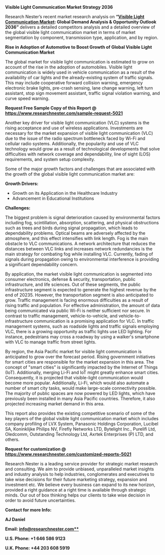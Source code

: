 ﻿**Visible Light Communication Market Strategy 2036** 

Research Nester’s recent market research analysis on **“[Visible Light Communication Market](https://www.researchnester.com/reports/visible-light-communication-market/5021): Global Demand Analysis & Opportunity Outlook 2036”** delivers a detailed competitors analysis and a detailed overview of the global visible light communication market in terms of market segmentation by component, transmission type, application, and by region. 

**Rise in Adoption of Automotive to Boost Growth of Global Visible Light Communication Market** 

The global market for visible light communication is estimated to grow on account of the rise in the adoption of automobiles. Visible light communication is widely used in vehicle communication as a result of the availability of car lights and the already-existing system of traffic signals. This may include cooperative forward collision warning, emergency electronic brake lights, pre-crash sensing, lane change warning, left turn assistant, stop sign movement assistant, traffic signal violation warning, and curve speed warning. 

**Request Free Sample Copy of this Report @ <https://www.researchnester.com/sample-request-5021>** 

Another key driver for visible light communication (VLC) systems is the rising acceptance and use of wireless applications. Investments are necessary for the market expansion of visible light communication (VLC) due to the issue of the radio spectrum bottleneck faced by Wi-Fi and cellular radio systems. Additionally, the popularity and use of VLC technology would grow as a result of technological developments that solve difficulties with network coverage and dependability, line of sight (LOS) requirements, and system setup complexity. 

Some of the major growth factors and challenges that are associated with the growth of the global visible light communication market are: 

**Growth Drivers:**

- Growth on its Application in the Healthcare Industry 
- Advancement in Educational Institutions 

**Challenges:**

The biggest problem is signal deterioration caused by environmental factors including fog, scintillation, absorption, scattering, and physical obstructions such as trees and birds during signal propagation, which leads to dependability problems. Optical beams are adversely affected by the atmosphere, and this effect intensifies with link length. Fog is the main obstacle to VLC communications. A network architecture that reduces the distances between VLC links and increases network redundancies is the main strategy for combating fog while installing VLC. Currently, fading of signals during propagation owing to environmental interference is providing a significant dependability concern. 

By application, the market visible light communication is segmented into consumer electronics, defense & security, transportation, public infrastructure, and life sciences. Out of these segments, the public infrastructure segment is expected to generate the highest revenue by the end of 20235. However, the transportation segment is also anticipated to grow. Traffic management is facing enormous difficulties as a result of rising traffic and population. For effective administration, the amount of data being communicated via public Wi-Fi is neither sufficient nor secure. In contrast to traffic management, vehicle-to-vehicle, and vehicle-to-infrastructure communication is a promising application for VLC. In traffic management systems, such as roadside lights and traffic signals employing VLC, there is a growing opportunity as traffic lights use LED lighting. For instance, pedestrians may cross a roadway by using a walker's smartphone with VLC to manage traffic from street lights. 

By region, the Asia Pacific market for visible light communication is anticipated to grow over the forecast period. Rising government initiatives for smart cities are responsible for the market expansion in this area. The concept of "smart cities" is significantly impacted by the Internet of Things (IoT). Additionally, merging Li-Fi and IoT might greatly enhance smart cities. Consequently, it is projected that visible-light communication would become more popular. Additionally, Li-Fi, which would also automate a number of smart city tasks, would make large-scale connectivity possible. The majority of public spaces are now powered by LED lights, which have previously been installed in many Asia Pacific countries. Therefore, it also projected increasing market demand in this area. 

This report also provides the existing competitive scenario of some of the key players of the global visible light communication market which includes company profiling of LVX System, Panasonic Holdings Corporation, Lucibel SA, Koninklijke Philips NV, Firefly Networks LTD, Bytelight Inc., Purelifi Ltd, Oledcomm, Outstanding Technology Ltd, Axrtek Enterprises (P) LTD, and others. 

**Request for customization @ <https://www.researchnester.com/customized-reports-5021>**   

Research Nester is a leading service provider for strategic market research and consulting. We aim to provide unbiased, unparalleled market insights and industry analysis to help industries, conglomerates and executives to take wise decisions for their future marketing strategy, expansion and investment etc. We believe every business can expand to its new horizon, provided a right guidance at a right time is available through strategic minds. Our out of box thinking helps our clients to take wise decision in order to avoid future uncertainties.

**Contact for more Info:**

**AJ Daniel**

**Email: [info@researchnester.com**](mailto:info@researchnester.com)**

**U.S. Phone: +1 646 586 9123** 

**U.K. Phone: +44 203 608 5919**


